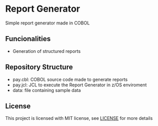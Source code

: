 # Report Generator
Simple report generator made in COBOL

## Funcionalities
- Generation of structured reports
    

## Repository Structure
- pay.cbl: COBOL source code made to generate reports
- pay.jcl: JCL to execute the Report Generator in z/OS enviroment
- data: file containing sample data

## License
This project is licensed with MIT license, see [LICENSE](./LICENSE) for more details
